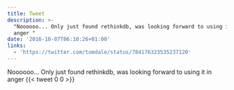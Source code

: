 ```yaml
---
title: Tweet
description: >-
  "Noooooo... Only just found rethinkdb, was looking forward to using it in
  anger "
date: '2016-10-07T06:10:26+01:00'
links:
  - 'https://twitter.com/tomdale/status/784176323535237120'
---
```

Noooooo... Only just found rethinkdb, was looking forward to using it in anger 
      {{< tweet 0 0 >}}
    
